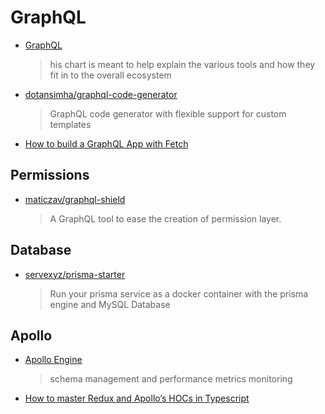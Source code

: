 # GraphQL

- [GraphQL ](https://www.graphqlstack.com/)

  > his chart is meant to help explain the various tools and how they fit in to the overall ecosystem

- [dotansimha/graphql-code-generator](https://github.com/dotansimha/graphql-code-generator)

  > GraphQL code generator with flexible support for custom templates

- [How to build a GraphQL App with Fetch](https://www.prisma.io/tutorials/build-react-graphql-app-with-fetch-ct19)

## Permissions

- [maticzav/graphql-shield](https://github.com/maticzav/graphql-shield)
  > A GraphQL tool to ease the creation of permission layer.

## Database

- [servexyz/prisma-starter](https://github.com/servexyz/prisma-starter)

  > Run your prisma service as a docker container with the prisma engine and MySQL Database

## Apollo

- [Apollo Engine](https://engine.apollographql.com)

  > schema management and performance metrics monitoring

- [How to master Redux and Apollo’s HOCs in Typescript](https://blog.aptus.be/how-to-master-redux-and-apollos-hocs-in-typescript-df0292a12c99)
